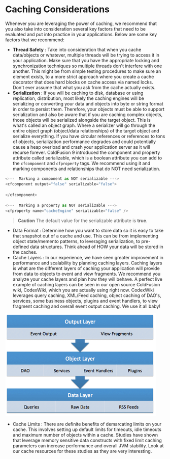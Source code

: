 # Caching Considerations

Whenever you are leveraging the power of caching, we recommend that you also take into consideration several key factors that need to be evaluated and put into practice in your applications. Below are some key factors that we recommend:

* **Thread Safety** : Take into consideration that when you cache data/objects or whatever, multiple threads will be trying to access it in your application. Make sure that you have the appropriate locking and synchronization techniques so multiple threads don't interfere with one another. This might be from simple testing procedures to make sure an element exists, to a more strict approach where you create a cache decorator that does hard blocks on cache access via named locks. Don't ever assume that what you ask from the cache actually exists.
* **Serialization** : If you will be caching to disk, database or using replication, distribution, most likely the caching engines will be serializing or converting your data and objects into byte or string format in order to persist them. Therefore, your objects must be able to support serialization and also be aware that if you are caching complex objects, those objects will be serialized alongside the target object. This is what's called an object graph. Where a serializer will go through the entire object graph (object/data relationships) of the target object and serialize everything. If you have circular references or references to tons of objects, serialization performance degrades and could potentially cause a heap overload and crash your application server as it will recurse forever. ColdFusion 9 introduced the component and property attribute called serializable, which is a boolean attribute you can add to the `cfcomponent` and `cfproperty` tags. We recommend using it and marking components and relationships that do NOT need serialization.

```javascript
<---  Marking a component as NOT serializable --->
<cfcomponent output="false" serializable="false">

</cfcomponent>

<---  Marking a property as NOT serializable --->
<cfproperty name="cacheEngine" serializable="false" />
```

> **Caution** The default value for the serializable attribute is **true**.

* Data Format : Determine how you want to store data so it is easy to take that snapshot out of a cache and use. This can be from implementing object state/memento patterns, to leveraging serialization, to pre-defined data structures. Think ahead of HOW your data will be stored in the caches.
* Cache Layers : In our experience, we have seen greater improvement in performance and scalability by planning caching layers. Caching layers is what are the different layers of caching your application will provide from data to objects to event and view fragments. We recommend you analyze your cache layers and plan how they will behave. A perfect live example of caching layers can be seen in our open source ColdFusion wiki, CodexWiki, which you are actually using right now. CodexWiki leverages query caching, XML/Feed caching, object caching of DAO's, services, some business objects, plugins and event handlers, to view fragment caching and overall event output caching. We use it all baby!

<img src="../images/cachebox_cachelayers.png">

* Cache Limits : There are definite benefits of demarcating limits on your cache. This involves setting up default limits for timeouts, idle timeouts and maximum number of objects within a cache. Studies have shown that leverage memory sensitive data constructs with fixed limit caching parameters can increase performance and overall JVM stability. Look at our cache resources for these studies as they are very interesting.


